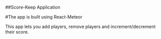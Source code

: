 ##Score-Keep Application

#The app is built using React-Meteor

This app lets you add players, remove players and increment/decrement their score.